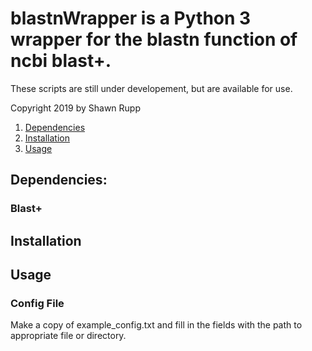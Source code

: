 # blastnWrapper is a Python 3 wrapper for the blastn function of ncbi blast+.  
These scripts are still under developement, but are available for use.  

Copyright 2019 by Shawn Rupp

1. [Dependencies](#Dependencies)  
2. [Installation](#Installation)  
3. [Usage](#Usage)  

## Dependencies:  

### Blast+  
 

## Installation  


## Usage  

### Config File  
Make a copy of example_config.txt and fill in the fields with the path to appropriate file or directory.  


